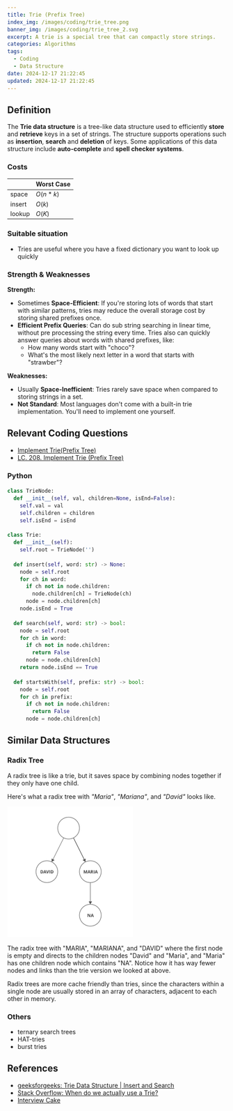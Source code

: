 ```yaml
---
title: Trie (Prefix Tree)
index_img: /images/coding/trie_tree.png
banner_img: /images/coding/trie_tree_2.svg
excerpt: A trie is a special tree that can compactly store strings.
categories: Algorithms
tags:
  - Coding
  - Data Structure
date: 2024-12-17 21:22:45
updated: 2024-12-17 21:22:45
---
```


## Definition

The **Trie data structure** is a tree-like data structure used to efficiently **store** and **retrieve** keys in a set of strings. The structure supports operations such as **insertion**, **search** and **deletion** of keys. Some applications of this data structure include **auto-complete** and **spell checker systems**.

### Costs
|        | Worst Case |
| ------ | ---------- |
| space  | $O(n * k)$   |
| insert | $O(k)$       |
| lookup | $O(K)$       |

### Suitable situation
- Tries are useful where you have a fixed dictionary you want to look up quickly

### Strength & Weaknesses

**Strength:**  

- Sometimes **Space-Efficient**: If you're storing lots of words that start with similar patterns, tries may reduce the overall storage cost by storing shared prefixes once.
- **Efficient Prefix Queries**: Can do sub string searching in linear time, without pre processing the string every time. Tries also can quickly answer queries about words with shared prefixes, like:
  - How many words start with "choco"?
  - What's the most likely next letter in a word that starts with "strawber"?

**Weaknesses:**  

- Usually **Space-Inefficient**: Tries rarely save space when compared to storing strings in a set.
- **Not Standard**: Most languages don't come with a built-in trie implementation. You'll need to implement one yourself.

## Relevant Coding Questions
- [Implement Trie(Prefix Tree)](https://neetcode.io/problems/implement-prefix-tree)
- [LC. 208. Implement Trie (Prefix Tree)](https://leetcode.cn/problems/implement-trie-prefix-tree/description/)

### Python

```python
class TrieNode:
  def __init__(self, val, children=None, isEnd=False):
    self.val = val
    self.children = children
    self.isEnd = isEnd

class Trie:
  def __init__(self):
    self.root = TrieNode('')
  
  def insert(self, word: str) -> None:
    node = self.root
    for ch in word:
      if ch not in node.children:
        node.children[ch] = TrieNode(ch)
      node = node.children[ch]
    node.isEnd = True
  
  def search(self, word: str) -> bool:
    node = self.root
    for ch in word:
      if ch not in node.children:
        return False
      node = node.children[ch]
    return node.isEnd == True

  def startsWith(self, prefix: str) -> bool:
    node = self.root
    for ch in prefix:
      if ch not in node.children:
        return False
      node = node.children[ch]
```

## Similar Data Structures

### Radix Tree
A radix tree is like a trie, but it saves space by combining nodes together if they only have one child.

Here's what a radix tree with *"Maria"*, *"Mariana"*, and *"David"* looks like.

![Radix Tree](/images/coding/radix_tree.png)

The radix tree with "MARIA", "MARIANA", and "DAVID" where the first node is empty and directs to the children nodes "David" and "Maria", and "Maria" has one children node which contains "NA".
Notice how it has way fewer nodes and links than the trie version we looked at above.

Radix trees are more cache friendly than tries, since the characters within a single node are usually stored in an array of characters, adjacent to each other in memory.

### Others
- ternary search trees
- HAT-tries
- burst tries

## References
- [geeksforgeeks: Trie Data Structure | Insert and Search](https://www.geeksforgeeks.org/trie-insert-and-search/)
- [Stack Overflow: When do we actually use a Trie?](https://stackoverflow.com/questions/10697647/when-do-we-actually-use-a-trie)
- [Interview Cake](https://www.interviewcake.com/concept/java/trie)
